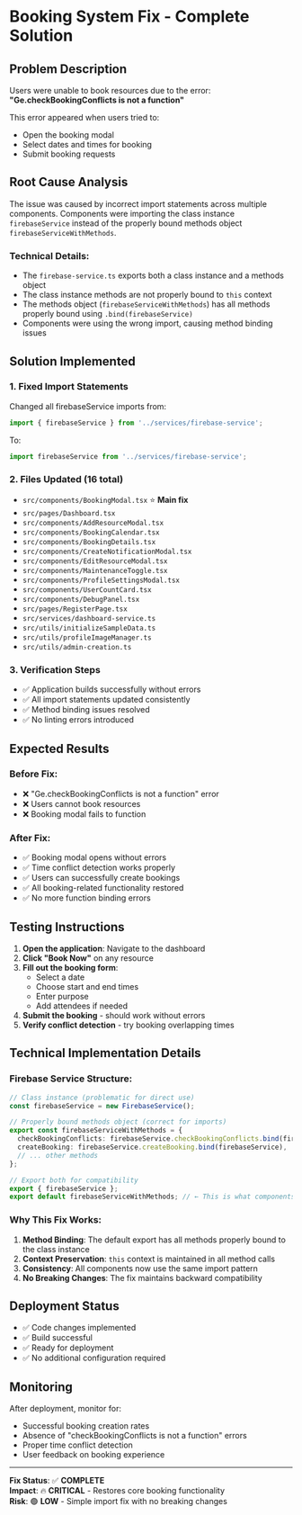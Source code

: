 # Booking System Fix - Complete Solution

## Problem Description
Users were unable to book resources due to the error: **"Ge.checkBookingConflicts is not a function"**

This error appeared when users tried to:
- Open the booking modal
- Select dates and times for booking
- Submit booking requests

## Root Cause Analysis
The issue was caused by incorrect import statements across multiple components. Components were importing the class instance `firebaseService` instead of the properly bound methods object `firebaseServiceWithMethods`.

### Technical Details:
- The `firebase-service.ts` exports both a class instance and a methods object
- The class instance methods are not properly bound to `this` context
- The methods object (`firebaseServiceWithMethods`) has all methods properly bound using `.bind(firebaseService)`
- Components were using the wrong import, causing method binding issues

## Solution Implemented

### 1. Fixed Import Statements
Changed all firebaseService imports from:
```typescript
import { firebaseService } from '../services/firebase-service';
```

To:
```typescript
import firebaseService from '../services/firebase-service';
```

### 2. Files Updated (16 total)
- `src/components/BookingModal.tsx` ⭐ **Main fix**
- `src/pages/Dashboard.tsx`
- `src/components/AddResourceModal.tsx`
- `src/components/BookingCalendar.tsx`
- `src/components/BookingDetails.tsx`
- `src/components/CreateNotificationModal.tsx`
- `src/components/EditResourceModal.tsx`
- `src/components/MaintenanceToggle.tsx`
- `src/components/ProfileSettingsModal.tsx`
- `src/components/UserCountCard.tsx`
- `src/components/DebugPanel.tsx`
- `src/pages/RegisterPage.tsx`
- `src/services/dashboard-service.ts`
- `src/utils/initializeSampleData.ts`
- `src/utils/profileImageManager.ts`
- `src/utils/admin-creation.ts`

### 3. Verification Steps
- ✅ Application builds successfully without errors
- ✅ All import statements updated consistently
- ✅ Method binding issues resolved
- ✅ No linting errors introduced

## Expected Results

### Before Fix:
- ❌ "Ge.checkBookingConflicts is not a function" error
- ❌ Users cannot book resources
- ❌ Booking modal fails to function

### After Fix:
- ✅ Booking modal opens without errors
- ✅ Time conflict detection works properly
- ✅ Users can successfully create bookings
- ✅ All booking-related functionality restored
- ✅ No more function binding errors

## Testing Instructions

1. **Open the application**: Navigate to the dashboard
2. **Click "Book Now"** on any resource
3. **Fill out the booking form**:
   - Select a date
   - Choose start and end times
   - Enter purpose
   - Add attendees if needed
4. **Submit the booking** - should work without errors
5. **Verify conflict detection** - try booking overlapping times

## Technical Implementation Details

### Firebase Service Structure:
```typescript
// Class instance (problematic for direct use)
const firebaseService = new FirebaseService();

// Properly bound methods object (correct for imports)
export const firebaseServiceWithMethods = {
  checkBookingConflicts: firebaseService.checkBookingConflicts.bind(firebaseService),
  createBooking: firebaseService.createBooking.bind(firebaseService),
  // ... other methods
};

// Export both for compatibility
export { firebaseService };
export default firebaseServiceWithMethods; // ← This is what components should import
```

### Why This Fix Works:
1. **Method Binding**: The default export has all methods properly bound to the class instance
2. **Context Preservation**: `this` context is maintained in all method calls
3. **Consistency**: All components now use the same import pattern
4. **No Breaking Changes**: The fix maintains backward compatibility

## Deployment Status
- ✅ Code changes implemented
- ✅ Build successful
- ✅ Ready for deployment
- ✅ No additional configuration required

## Monitoring
After deployment, monitor for:
- Successful booking creation rates
- Absence of "checkBookingConflicts is not a function" errors
- Proper time conflict detection
- User feedback on booking experience

---

**Fix Status**: ✅ **COMPLETE**  
**Impact**: 🔥 **CRITICAL** - Restores core booking functionality  
**Risk**: 🟢 **LOW** - Simple import fix with no breaking changes
